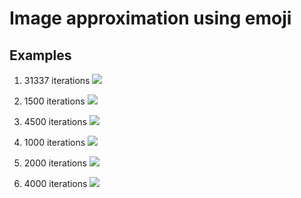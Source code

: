 Image approximation using emoji
===

## Examples

1. 31337 iterations
![](images/gif/haskell.gif)

2. 1500 iterations
![](images/gif/inno.gif)

2. 4500 iterations
![](images/gif/cat_vector.gif)

3. 1000 iterations
![](images/gif/creeper.gif)

4. 2000 iterations
![](images/gif/minion.gif)

4. 4000 iterations
![](images/gif/lenna.gif)
